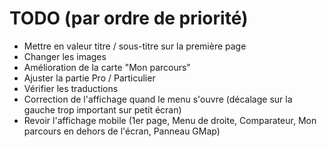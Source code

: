 # TODO (par ordre de priorité)

* Mettre en valeur titre / sous-titre sur la première page
* Changer les images
* Amélioration de la carte "Mon parcours"
* Ajuster la partie Pro / Particulier
* Vérifier les traductions
* Correction de l'affichage quand le menu s'ouvre (décalage sur la gauche trop important sur petit écran)
* Revoir l'affichage mobile (1er page, Menu de droite, Comparateur, Mon parcours en dehors de l'écran, Panneau GMap)
